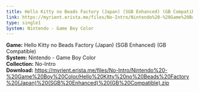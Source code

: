 ```yaml
---
title: Hello Kitty no Beads Factory (Japan) (SGB Enhanced) (GB Compatible)
link: https://myrient.erista.me/files/No-Intro/Nintendo%20-%20Game%20Boy%20Color/Hello%20Kitty%20no%20Beads%20Factory%20(Japan)%20(SGB%20Enhanced)%20(GB%20Compatible).zip
type: single1
System: Nintendo - Game Boy Color
---
```

<b>Game:</b> Hello Kitty no Beads Factory (Japan) (SGB Enhanced) (GB Compatible)<br>
<b>System:</b> Nintendo - Game Boy Color<br>
<b>Collection:</b> No-Intro<br>
<b>Download:</b> https://myrient.erista.me/files/No-Intro/Nintendo%20-%20Game%20Boy%20Color/Hello%20Kitty%20no%20Beads%20Factory%20(Japan)%20(SGB%20Enhanced)%20(GB%20Compatible).zip